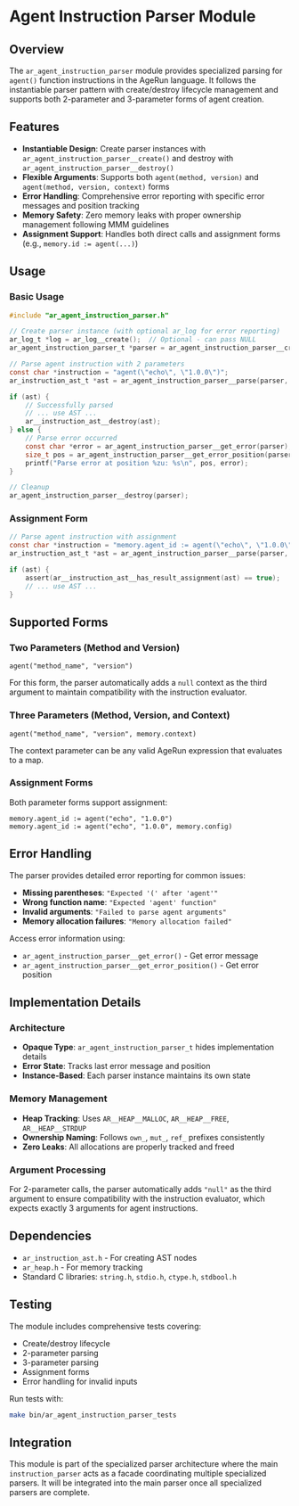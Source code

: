 # Agent Instruction Parser Module

## Overview

The `ar_agent_instruction_parser` module provides specialized parsing for `agent()` function instructions in the AgeRun language. It follows the instantiable parser pattern with create/destroy lifecycle management and supports both 2-parameter and 3-parameter forms of agent creation.

## Features

- **Instantiable Design**: Create parser instances with `ar_agent_instruction_parser__create()` and destroy with `ar_agent_instruction_parser__destroy()`
- **Flexible Arguments**: Supports both `agent(method, version)` and `agent(method, version, context)` forms
- **Error Handling**: Comprehensive error reporting with specific error messages and position tracking
- **Memory Safety**: Zero memory leaks with proper ownership management following MMM guidelines
- **Assignment Support**: Handles both direct calls and assignment forms (e.g., `memory.id := agent(...)`)

## Usage

### Basic Usage

```c
#include "ar_agent_instruction_parser.h"

// Create parser instance (with optional ar_log for error reporting)
ar_log_t *log = ar_log__create();  // Optional - can pass NULL
ar_agent_instruction_parser_t *parser = ar_agent_instruction_parser__create(log);

// Parse agent instruction with 2 parameters
const char *instruction = "agent(\"echo\", \"1.0.0\")";
ar_instruction_ast_t *ast = ar_agent_instruction_parser__parse(parser, instruction, NULL);

if (ast) {
    // Successfully parsed
    // ... use AST ...
    ar__instruction_ast__destroy(ast);
} else {
    // Parse error occurred
    const char *error = ar_agent_instruction_parser__get_error(parser);
    size_t pos = ar_agent_instruction_parser__get_error_position(parser);
    printf("Parse error at position %zu: %s\n", pos, error);
}

// Cleanup
ar_agent_instruction_parser__destroy(parser);
```

### Assignment Form

```c
// Parse agent instruction with assignment
const char *instruction = "memory.agent_id := agent(\"echo\", \"1.0.0\", memory.config)";
ar_instruction_ast_t *ast = ar_agent_instruction_parser__parse(parser, instruction, "memory.agent_id");

if (ast) {
    assert(ar__instruction_ast__has_result_assignment(ast) == true);
    // ... use AST ...
}
```

## Supported Forms

### Two Parameters (Method and Version)
```
agent("method_name", "version")
```
For this form, the parser automatically adds a `null` context as the third argument to maintain compatibility with the instruction evaluator.

### Three Parameters (Method, Version, and Context)
```
agent("method_name", "version", memory.context)
```
The context parameter can be any valid AgeRun expression that evaluates to a map.

### Assignment Forms
Both parameter forms support assignment:
```
memory.agent_id := agent("echo", "1.0.0")
memory.agent_id := agent("echo", "1.0.0", memory.config)
```

## Error Handling

The parser provides detailed error reporting for common issues:

- **Missing parentheses**: `"Expected '(' after 'agent'"`
- **Wrong function name**: `"Expected 'agent' function"`
- **Invalid arguments**: `"Failed to parse agent arguments"`
- **Memory allocation failures**: `"Memory allocation failed"`

Access error information using:
- `ar_agent_instruction_parser__get_error()` - Get error message
- `ar_agent_instruction_parser__get_error_position()` - Get error position

## Implementation Details

### Architecture
- **Opaque Type**: `ar_agent_instruction_parser_t` hides implementation details
- **Error State**: Tracks last error message and position
- **Instance-Based**: Each parser instance maintains its own state

### Memory Management
- **Heap Tracking**: Uses `AR__HEAP__MALLOC`, `AR__HEAP__FREE`, `AR__HEAP__STRDUP`
- **Ownership Naming**: Follows `own_`, `mut_`, `ref_` prefixes consistently
- **Zero Leaks**: All allocations are properly tracked and freed

### Argument Processing
For 2-parameter calls, the parser automatically adds `"null"` as the third argument to ensure compatibility with the instruction evaluator, which expects exactly 3 arguments for agent instructions.

## Dependencies

- `ar_instruction_ast.h` - For creating AST nodes
- `ar_heap.h` - For memory tracking
- Standard C libraries: `string.h`, `stdio.h`, `ctype.h`, `stdbool.h`

## Testing

The module includes comprehensive tests covering:
- Create/destroy lifecycle
- 2-parameter parsing
- 3-parameter parsing
- Assignment forms
- Error handling for invalid inputs

Run tests with:
```bash
make bin/ar_agent_instruction_parser_tests
```

## Integration

This module is part of the specialized parser architecture where the main `instruction_parser` acts as a facade coordinating multiple specialized parsers. It will be integrated into the main parser once all specialized parsers are complete.